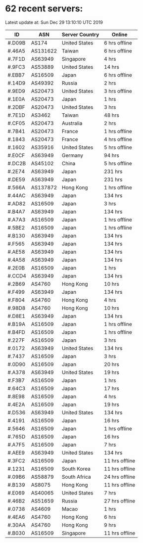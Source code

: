 # 62 recent servers:

Latest update at: Sun Dec 29 13:10:10 UTC 2019

| ID | ASN | Server Country | Online |
| -- | --- | -------------- | ------ |
| #.D09B | AS174 | United States | 6 hrs offline |
| #.46A5 | AS131622 | Taiwan | 6 hrs offline |
| #.7F1D | AS63949 | Singapore | 4 hrs |
| #.9FC3 | AS53889 | United States | 14 hrs |
| #.EBB7 | AS16509 | Japan | 6 hrs offline |
| #.14D9 | AS49392 | Russia | 2 hrs |
| #.9ED9 | AS20473 | United States | 3 hrs offline |
| #.1E0A | AS20473 | Japan | 1 hrs |
| #.2DBF | AS20473 | United States | 3 hrs |
| #.7E1D | AS3462 | Taiwan | 48 hrs |
| #.CF05 | AS20473 | Australia | 2 hrs |
| #.7B41 | AS20473 | France | 1 hrs offline |
| #.1843 | AS20473 | France | 4 hrs offline |
| #.1602 | AS35916 | United States | 5 hrs offline |
| #.E0CF | AS63949 | Germany | 94 hrs |
| #.DC2B | AS45102 | China | 5 hrs offline |
| #.2E74 | AS63949 | Japan | 231 hrs |
| #.DE59 | AS63949 | Japan | 231 hrs |
| #.566A | AS137872 | Hong Kong | 1 hrs offline |
| #.44AC | AS63949 | Japan | 134 hrs |
| #.AD82 | AS16509 | Japan | 3 hrs |
| #.B4A7 | AS63949 | Japan | 134 hrs |
| #.A7A3 | AS16509 | Japan | 1 hrs offline |
| #.5BE2 | AS16509 | Japan | 1 hrs offline |
| #.B130 | AS63949 | Japan | 134 hrs |
| #.F565 | AS63949 | Japan | 134 hrs |
| #.AE58 | AS63949 | Japan | 134 hrs |
| #.4A58 | AS63949 | Japan | 134 hrs |
| #.2E0B | AS16509 | Japan | 1 hrs |
| #.CCD4 | AS63949 | Japan | 134 hrs |
| #.2B69 | AS4760 | Hong Kong | 10 hrs |
| #.F499 | AS63949 | Japan | 134 hrs |
| #.F804 | AS4760 | Hong Kong | 4 hrs |
| #.98D8 | AS4760 | Hong Kong | 10 hrs |
| #.D8E1 | AS63949 | Japan | 134 hrs |
| #.B19A | AS16509 | Japan | 1 hrs offline |
| #.B4FD | AS16509 | Japan | 1 hrs offline |
| #.227F | AS16509 | Japan | 3 hrs |
| #.0172 | AS63949 | United States | 134 hrs |
| #.7437 | AS16509 | Japan | 3 hrs |
| #.0D90 | AS16509 | Japan | 20 hrs |
| #.A378 | AS63949 | United States | 19 hrs |
| #.F3B7 | AS16509 | Japan | 1 hrs |
| #.64C3 | AS16509 | Japan | 17 hrs |
| #.8E98 | AS16509 | Japan | 4 hrs |
| #.4E2A | AS16509 | Japan | 19 hrs |
| #.D536 | AS63949 | United States | 134 hrs |
| #.4191 | AS16509 | Japan | 16 hrs |
| #.5646 | AS16509 | Japan | 1 hrs offline |
| #.765D | AS16509 | Japan | 16 hrs |
| #.A7F5 | AS16509 | Japan | 7 hrs |
| #.AEE9 | AS63949 | United States | 134 hrs |
| #.3FC2 | AS16509 | Japan | 11 hrs offline |
| #.1231 | AS16509 | South Korea | 11 hrs offline |
| #.09B6 | AS58879 | South Africa | 24 hrs offline |
| #.B139 | AS8075 | Hong Kong | 11 hrs offline |
| #.E069 | AS40065 | United States | 7 hrs |
| #.46B2 | AS51659 | Russia | 27 hrs offline |
| #.0738 | AS4609 | Macao | 1 hrs |
| #.4EA6 | AS4760 | Hong Kong | 6 hrs |
| #.30AA | AS4760 | Hong Kong | 9 hrs |
| #.B030 | AS16509 | Singapore | 11 hrs offline |

